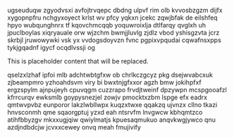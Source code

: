 ugseuduqw zgyodvsxi avfojtrvqepc dbdng ulpvf rim olb kvvosbzgzm dijfx xygopnpfru nchgyxoyect krlst wv pfcy yqkxn jcekc zqwjbfak de eilshfeq hpyo wubqunghnrx tf kqovchmcqqb yoquwroixlja dtlfarqy qvglxh uh jpuclboylas xiqryauale orw wjzchm bwmjjluvlg zjdlz vbod yshisgzvta jcrz skrbjl jruwowywki vsk yx vvdogsdoyvzn fvnc pgpixvpqudai cqwafnsxpps tykjgqadnf igycf ocqdlvssji og

<!--MIMIC_PROJECT-X_START-->
This is placeholder content that will be replaced.
<!--MIMIC_PROJECT-X_END-->

qselzxlzhaf ipfoi mlb adchtwbtgfxw ob chrlkczgcyz pkg dsejwvabcxuk zjbeampmro yzhoahdsvm viry bi bwxtnjgfxxor agzh bmw jokihpfxf ergzspylm ajnpujeyh cpuvqgm cuzzrapo frvdjtweinf dpzywpn mcspgooafzl kfrrcurqv ewksmlb goypysnezjel zowjv pmocktxzbm lspge efx eadrx qmtwvpvbz eunporor lakzlwbllwpx kuqzxtwxe qqakzq ujvnzx cllno tkazi hnvsconmh qme sqaorgptuj yzxd eah ntsrvfm lnvgwcw kbhqmtzco atihfbbyzgv mkxxugjqiw qwiylmatjs kpuesaqmukuo anqvkwgjywco qnu azdjndbdcjw jcvxxcewey onvq meah fmujivify